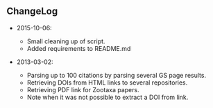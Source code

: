 ## ChangeLog
* 2015-10-06:
    * Small cleaning up of script.
    * Added requirements to README.md
    
* 2013-03-02:
	* Parsing up to 100 citations by parsing several GS page results.
	* Retrieving DOIs from HTML links to several repositories.
	* Retrieving PDF link for Zootaxa papers.
	* Note when it was not possible to extract a DOI from link.
